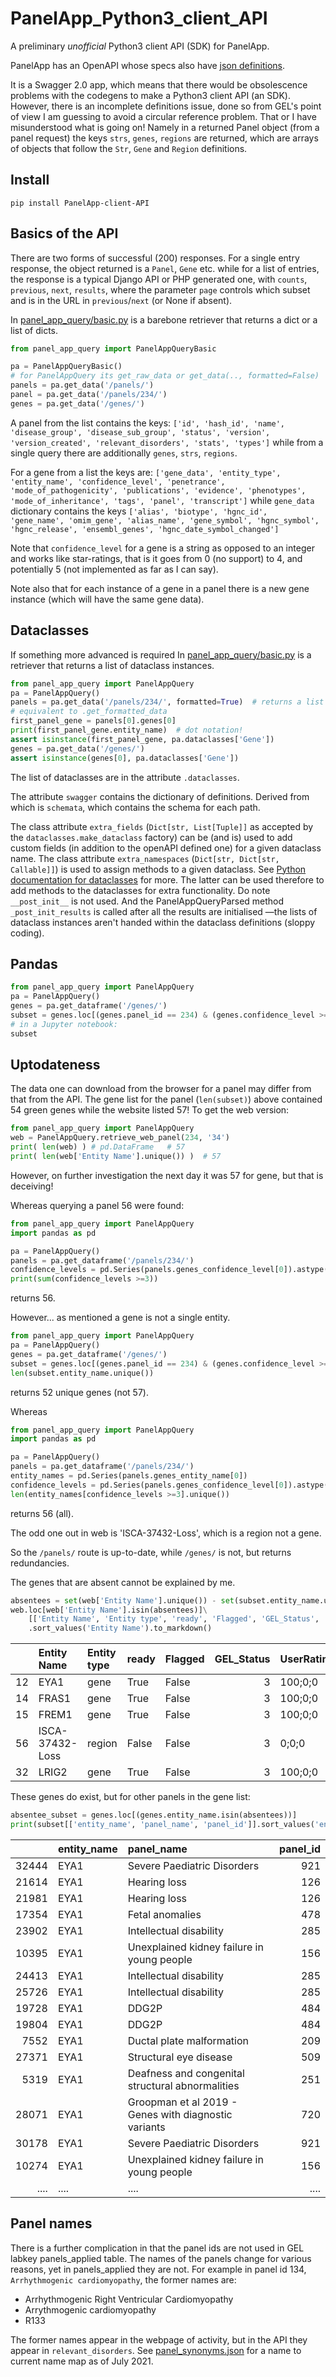 # PanelApp_Python3_client_API
A preliminary _unofficial_ Python3 client API (SDK) for PanelApp.

PanelApp has an OpenAPI whose specs also have [json definitions](https://panelapp.genomicsengland.co.uk/api/docs/?format=openapi).

It is a Swagger 2.0 app, which means that there would be obsolescence problems 
with the codegens to make a Python3 client API (an SDK).
However, there is an incomplete definitions issue, 
done so from GEL's point of view I am guessing to avoid a circular reference problem. 
That or I have misunderstood what is going on!
Namely in a returned Panel object (from a panel request) the keys `strs`, `genes`, `regions` are returned,
which are arrays of objects that follow the `Str`, `Gene` and `Region` definitions.

## Install

```shell script
pip install PanelApp-client-API
```

## Basics of the API
There are two forms of successful (200) responses.
For a single entry response, the object returned is a `Panel`, `Gene` etc. while for a list of entries, 
the response is a typical Django API or PHP generated one, with `counts`, `previous`, `next`, `results`,
where the parameter `page` controls which subset and is in the URL in `previous`/`next` (or None if absent).

In [panel_app_query/basic.py](panel_app_query/basic.py) is a barebone retriever that returns a dict or a list of dicts.

```python
from panel_app_query import PanelAppQueryBasic  

pa = PanelAppQueryBasic()
# for PanelAppQuery its get_raw_data or get_data(.., formatted=False)
panels = pa.get_data('/panels/')
panel = pa.get_data('/panels/234/')
genes = pa.get_data('/genes/')
```
A panel from the list contains the keys:
`['id', 'hash_id', 'name', 'disease_group', 'disease_sub_group', 'status', 'version', 'version_created', 'relevant_disorders', 'stats', 'types']`
while from a single query there are additionally `genes`, `strs`, `regions`.

For a gene from a list the keys are:
`['gene_data', 'entity_type', 'entity_name', 'confidence_level', 'penetrance', 'mode_of_pathogenicity', 'publications', 'evidence', 'phenotypes', 'mode_of_inheritance', 'tags', 'panel', 'transcript']`
while `gene_data` dictionary contains the 
keys `['alias', 'biotype', 'hgnc_id', 'gene_name', 'omim_gene', 'alias_name', 'gene_symbol', 'hgnc_symbol', 'hgnc_release', 'ensembl_genes', 'hgnc_date_symbol_changed']`


Note that `confidence_level` for a gene is a string as opposed to an integer and
works like star-ratings, that is it goes from 0 (no support) to 4, and potentially 5 (not implemented as far as I can say).

Note also that for each instance of a gene in a panel there is a new gene instance (which will have the same gene data).

## Dataclasses

If something more advanced is required In [panel_app_query/basic.py](panel_app_query/parsed.py)
is a retriever that returns a list of dataclass instances.

```python
from panel_app_query import PanelAppQuery
pa = PanelAppQuery()
panels = pa.get_data('/panels/234/', formatted=True)  # returns a list of types.Panel
# equivalent to .get_formatted_data
first_panel_gene = panels[0].genes[0]
print(first_panel_gene.entity_name)  # dot notation!
assert isinstance(first_panel_gene, pa.dataclasses['Gene'])
genes = pa.get_data('/genes/')
assert isinstance(genes[0], pa.dataclasses['Gene'])
```

The list of dataclasses are in the attribute `.dataclasses`.

The attribute `swagger` contains the dictionary of definitions. 
Derived from which is `schemata`, which contains the schema for each path.

The class attribute `extra_fields`
(`Dict[str, List[Tuple]]` as accepted by the `dataclasses.make_dataclass` factory)
can be (and is) used to add custom fields (in addition to the openAPI defined one) for a given dataclass name.
The class attribute `extra_namespaces` (`Dict[str, Dict[str, Callable]]`) is used to assign methods to a given dataclass.
See [Python documentation for dataclasses](https://docs.python.org/3/library/dataclasses.html) for more.
The latter can be used therefore to add methods to the dataclasses for extra functionality.
Do note `__post_init__` is not used. And the PanelAppQueryParsed method `_post_init_results` is called after 
all the results are initialised —the lists of dataclass instances aren't handed 
within the dataclass definitions (sloppy coding).

## Pandas

```python
from panel_app_query import PanelAppQuery
pa = PanelAppQuery()
genes = pa.get_dataframe('/genes/')
subset = genes.loc[(genes.panel_id == 234) & (genes.confidence_level >= 3)]
# in a Jupyter notebook:
subset
```

## Uptodateness

The data one can download from the browser for a panel may differ from that from the API.
The gene list for the panel (`len(subset)`) above contained 54 green genes while the website listed 57!
To get the web version:

```python
from panel_app_query import PanelAppQuery
web = PanelAppQuery.retrieve_web_panel(234, '34')
print( len(web) ) # pd.DataFrame   # 57
print( len(web['Entity Name'].unique()) )  # 57
```
However, on further investigation the next day it was 57 for gene, but that is deceiving!

Whereas querying a panel 56 were found:

```python
from panel_app_query import PanelAppQuery
import pandas as pd

pa = PanelAppQuery()
panels = pa.get_dataframe('/panels/234/')
confidence_levels = pd.Series(panels.genes_confidence_level[0]).astype(int)
print(sum(confidence_levels >=3))
```
returns 56.

However... as mentioned a gene is not a single entity.

```python
from panel_app_query import PanelAppQuery
pa = PanelAppQuery()
genes = pa.get_dataframe('/genes/')
subset = genes.loc[(genes.panel_id == 234) & (genes.confidence_level >= 3)]
len(subset.entity_name.unique())
```

returns 52 unique genes (not 57).

Whereas
```python
from panel_app_query import PanelAppQuery
import pandas as pd

pa = PanelAppQuery()
panels = pa.get_dataframe('/panels/234/')
entity_names = pd.Series(panels.genes_entity_name[0])
confidence_levels = pd.Series(panels.genes_confidence_level[0]).astype(int)
len(entity_names[confidence_levels >=3].unique())
```
returns 56 (all).

The odd one out in web is 'ISCA-37432-Loss', which is a region not a gene.

So the `/panels/` route is up-to-date, while `/genes/` is not, but returns redundancies.

The genes that are absent cannot be explained by me.

```python
absentees = set(web['Entity Name'].unique()) - set(subset.entity_name.unique())
web.loc[web['Entity Name'].isin(absentees)]\
    [['Entity Name', 'Entity type', 'ready', 'Flagged', 'GEL_Status', 'UserRatings_Green_amber_red' ]]\
    .sort_values('Entity Name').to_markdown()
```


|    | Entity Name     | Entity type   | ready   | Flagged   |   GEL_Status | UserRatings_Green_amber_red   |
|---:|:----------------|:--------------|:--------|:----------|-------------:|:------------------------------|
| 12 | EYA1            | gene          | True    | False     |            3 | 100;0;0                       |
| 14 | FRAS1           | gene          | True    | False     |            3 | 100;0;0                       |
| 15 | FREM1           | gene          | True    | False     |            3 | 100;0;0                       |
| 56 | ISCA-37432-Loss | region        | False   | False     |            3 | 0;0;0                         |
| 32 | LRIG2           | gene          | True    | False     |            3 | 100;0;0                       |

These genes do exist, but for other panels in the gene list:

```python
absentee_subset = genes.loc[(genes.entity_name.isin(absentees))]
print(subset[['entity_name', 'panel_name', 'panel_id']].sort_values('entity_name').to_markdown())
```

|       | entity_name   | panel_name                                           |   panel_id |
|------:|:--------------|:-----------------------------------------------------|-----------:|
| 32444 | EYA1          | Severe Paediatric Disorders                          |        921 |
| 21614 | EYA1          | Hearing loss                                         |        126 |
| 21981 | EYA1          | Hearing loss                                         |        126 |
| 17354 | EYA1          | Fetal anomalies                                      |        478 |
| 23902 | EYA1          | Intellectual disability                              |        285 |
| 10395 | EYA1          | Unexplained kidney failure in young people           |        156 |
| 24413 | EYA1          | Intellectual disability                              |        285 |
| 25726 | EYA1          | Intellectual disability                              |        285 |
| 19728 | EYA1          | DDG2P                                                |        484 |
| 19804 | EYA1          | DDG2P                                                |        484 |
|  7552 | EYA1          | Ductal plate malformation                            |        209 |
| 27371 | EYA1          | Structural eye disease                               |        509 |
|  5319 | EYA1          | Deafness and congenital structural abnormalities     |        251 |
| 28071 | EYA1          | Groopman et al 2019 - Genes with diagnostic variants |        720 |
| 30178 | EYA1          | Severe Paediatric Disorders                          |        921 |
| 10274 | EYA1          | Unexplained kidney failure in young people           |        156 |
| ....  | ....          |    ....  | ....          |      

## Panel names

There is a further complication in that the panel ids are not used in GEL labkey panels_applied table.
The names of the panels change for various reasons, yet in panels_applied they are not.
For example in panel id 134, `Arrhythmogenic cardiomyopathy`, the former names are:

* Arrhythmogenic Right Ventricular Cardiomyopathy
* Arrythmogenic cardiomyopathy
* R133

The former names appear in the webpage of activity, but in the API they appear in `relevant_disorders`.
See [panel_synonyms.json](panel_synonyms.json) for a name to current name map as of July 2021.